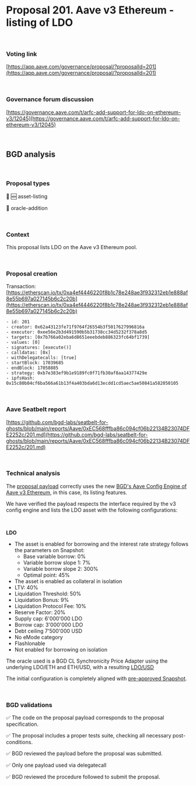 # Proposal 201. Aave v3 Ethereum - listing of LDO

<br>

### Voting link

[https://app.aave.com/governance/proposal/?proposalId=201](https://app.aave.com/governance/proposal/?proposalId=201)

<br>

### Governance forum discussion

[https://governance.aave.com/t/arfc-add-support-for-ldo-on-ethereum-v3/12045](https://governance.aave.com/t/arfc-add-support-for-ldo-on-ethereum-v3/12045)

<br>

## BGD analysis

<br>

### Proposal types

:gem: :new: asset-listing

:crystal_ball: oracle-addition

<br>

### Context

This proposal lists LDO on the Aave v3 Ethereum pool.


<br>

### Proposal creation

Transaction: [https://etherscan.io/tx/0xa4ef4446220f8b1c78e248ae3f932312eb1e888af8e55b697a027145b6c2c20b](https://etherscan.io/tx/0xa4ef4446220f8b1c78e248ae3f932312eb1e888af8e55b697a027145b6c2c20b)

```
- id: 201
- creator: 0x62a43123fe71f9764f26554b3f5017627996816a
- executor: 0xee56e2b3d491590b5b31738cc34d5232f378a8d5
- targets: [0x7b766a02eba6d8651eeebdeb886323fc64bf1739]
- values: [0]
- signatures: [execute()]
- calldatas: [0x]
- withDelegatecalls: [true]
- startBlock: 17039685
- endBlock: 17058885
- strategy: 0xb7e383ef9b1e9189fc0f71fb30af8aa14377429e
- ipfsHash: 0x15c80b04cf6ba566a61b13f4a403bda6d13ecdd1cd5aec5ae50841a582050105
```

<br>

### Aave Seatbelt report

[https://github.com/bgd-labs/seatbelt-for-ghosts/blob/main/reports/Aave/0xEC568fffba86c094cf06b22134B23074DFE2252c/201.md](https://github.com/bgd-labs/seatbelt-for-ghosts/blob/main/reports/Aave/0xEC568fffba86c094cf06b22134B23074DFE2252c/201.md)


<br>

### Technical analysis

The [proposal payload](https://etherscan.io/address/0x7b766a02eba6d8651eeebdeb886323fc64bf1739#code#F21#L17) correctly uses the new [BGD's Aave Config Engine of Aave v3 Ethereum](https://etherscan.io/address/0xE202F2fc4b6A37Ba53cfD15bE42a762A645FCA07#code#F18#L1), in this case, its listing features.

We have verified the payload respects the interface required by the v3 config engine and lists the LDO asset with the following configurations:

<br>

**LDO**

- The asset is enabled for borrowing and the interest rate strategy follows the parameters on Snapshot:
  - Base variable borrow: 0%
  - Variable borrow slope 1: 7%
  - Variable borrow slope 2: 300%
  - Optimal point: 45%
- The asset is enabled as collateral in isolation
- LTV: 40%
- Liquidation Threshold: 50%
- Liquidation Bonus: 9%
- Liquidation Protocol Fee: 10%
- Reserve Factor: 20%
- Supply cap: 6'000'000 LDO
- Borrow cap: 3'000'000 LDO
- Debt ceiling 7'500'000 USD
- No eMode category
- Flashlonable
- Not enabled for borrowing on isolation

The oracle used is a BGD CL Synchronicity Price Adapter using the underlying LDO/ETH and ETH/USD, with a resulting [LDO/USD]((https://etherscan.io/address/0xb01e6C9af83879B8e06a092f0DD94309c0D497E4#readContract#F6))

The initial configuration is completely aligned with [pre-approved Snapshot](https://snapshot.org/#/aave.eth/proposal/0x953f0edc544fe50e68a0aa19d31542d15458bc3394478a31a294f748198fa906).


<br>

### BGD validations

:white_check_mark: The code on the proposal payload corresponds to the proposal specification.

:white_check_mark: The proposal includes a proper tests suite, checking all necessary post-conditions.

:white_check_mark: BGD reviewed the payload before the proposal was submitted.

:white_check_mark: Only one payload used via delegatecall

:white_check_mark: BGD reviewed the procedure followed to submit the proposal.
